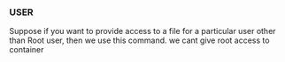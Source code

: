 ### USER

Suppose if you want to provide access to a file for a particular user other than Root user, then we use this command.
we cant give root access to container
